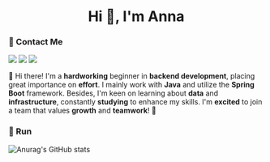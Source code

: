
<h1 align="center">Hi 👋, I'm Anna</h1>

### 🐣 Contact Me
<p>
  <a href="https://velog.io/@annabcd99/" target="_blank"><img src="https://img.shields.io/badge/Tech_Blog-F99F1C?style=flat-square&logo=GitHub%20Sponsors&logoColor=white"/></a>
  <a href="mailto:annabcd16@gmail.com" target="_blank"><img src="https://img.shields.io/badge/annabcd16@gmail.com-EA4335?style=flat-square&logo=Gmail&logoColor=white"/></a>
  <a href="mailto:annabcd99@naver.com" target="_blank"><img src="https://img.shields.io/badge/annabcd99@naver.com-03C75A?style=flat-square&logo=Naver&logoColor=white"/></a>
</p>


<p>
  🌱 Hi there! I'm a <b>hardworking</b> beginner in <b>backend development</b>, placing great importance on <b>effort</b>. I mainly work with <b>Java</b> and utilize the <b>Spring Boot</b> framework. Besides, I'm keen on learning about <b>data</b> and <b>infrastructure</b>, constantly <b>studying</b> to enhance my skills. I'm <b>excited</b> to join a team that values <b>growth</b> and <b>teamwork</b>! 🚀
</p>


### 🐥 Run
![Anurag's GitHub stats](https://github-readme-stats.vercel.app/api?username=chaeanna&show_icons=true&theme=radical)
